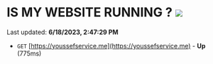 # IS MY WEBSITE RUNNING ? [![](https://img.shields.io/static/v1?label=Sponsor&message=%E2%9D%A4&logo=GitHub&color=%23fe8e86)](https://github.com/sponsors/<username>)

Last updated: **6/18/2023, 2:47:29 PM**

- `GET` [https://youssefservice.me](https://youssefservice.me) - **Up** (775ms)
